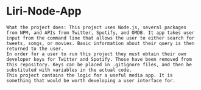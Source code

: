 # Liri-Node-App


    What the project does: This project uses Node.js, several packages from NPM, and APIs from Twitter, Spotify, and OMDB. It app takes user input from the command line that allows the user to either search for tweets, songs, or movies. Basic information about their query is then returned to the user.
    In order for a user to run this project they must obtain their own developer keys for Twitter and Spotify. Those have been removed from this repository. Keys can be placed in .gitignore files, and then be substituted with variables in the actual code.
    This project contains the logic for a useful media app. It is something that would be worth developing a user interface for. 
